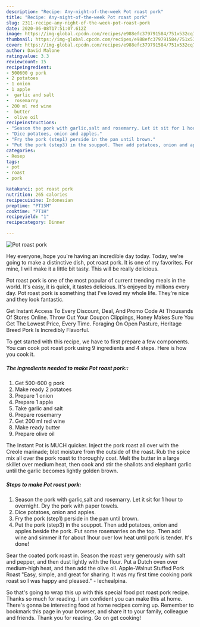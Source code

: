 ```yaml
---
description: "Recipe: Any-night-of-the-week Pot roast pork"
title: "Recipe: Any-night-of-the-week Pot roast pork"
slug: 2311-recipe-any-night-of-the-week-pot-roast-pork
date: 2020-06-08T17:51:07.612Z
image: https://img-global.cpcdn.com/recipes/e988efc379791584/751x532cq70/pot-roast-pork-recipe-main-photo.jpg
thumbnail: https://img-global.cpcdn.com/recipes/e988efc379791584/751x532cq70/pot-roast-pork-recipe-main-photo.jpg
cover: https://img-global.cpcdn.com/recipes/e988efc379791584/751x532cq70/pot-roast-pork-recipe-main-photo.jpg
author: David Malone
ratingvalue: 3.3
reviewcount: 15
recipeingredient:
- 500600 g pork
- 2 potatoes
- 1 onion
- 1 apple
-  garlic and salt
-  rosemarry
- 200 ml red wine
-  butter
-  olive oil
recipeinstructions:
- "Season the pork with garlic,salt and rosemarry. Let it sit for 1 hour to overnight. Dry the pork with paper towels."
- "Dice potatoes, onion and apples."
- "Fry the pork (step1) perside in the pan until brown."
- "Put the pork (step3) in the souppot. Then add potatoes, onion and apples beside the pork. Put some rosemarries on the top. Then add wine and simmer it for about 1hour over low heat until pork is tender. It&#39;s done!"
categories:
- Resep
tags:
- pot
- roast
- pork

katakunci: pot roast pork
nutrition: 265 calories
recipecuisine: Indonesian
preptime: "PT15M"
cooktime: "PT1H"
recipeyield: "1"
recipecategory: Dinner

---
```



![Pot roast pork](https://img-global.cpcdn.com/recipes/e988efc379791584/751x532cq70/pot-roast-pork-recipe-main-photo.jpg)

Hey everyone, hope you're having an incredible day today. Today, we're going to make a distinctive dish, pot roast pork. It is one of my favorites. For mine, I will make it a little bit tasty. This will be really delicious.

Pot roast pork is one of the most popular of current trending meals in the world. It's easy, it is quick, it tastes delicious. It's enjoyed by millions every day. Pot roast pork is something that I've loved my whole life. They're nice and they look fantastic.

Get Instant Access To Every Discount, Deal, And Promo Code At Thousands Of Stores Online. Throw Out Your Coupon Clippings, Honey Makes Sure You Get The Lowest Price, Every Time. Foraging On Open Pasture, Heritage Breed Pork Is Incredibly Flavorful.


To get started with this recipe, we have to first prepare a few components. You can cook pot roast pork using 9 ingredients and 4 steps. Here is how you cook it.

##### The ingredients needed to make Pot roast pork::

1. Get 500-600 g pork
1. Make ready 2 potatoes
1. Prepare 1 onion
1. Prepare 1 apple
1. Take  garlic and salt
1. Prepare  rosemarry
1. Get 200 ml red wine
1. Make ready  butter
1. Prepare  olive oil


The Instant Pot is MUCH quicker. Inject the pork roast all over with the Creole marinade; blot moisture from the outside of the roast. Rub the spice mix all over the pork roast to thoroughly coat. Melt the butter in a large skillet over medium heat, then cook and stir the shallots and elephant garlic until the garlic becomes lightly golden brown. 

##### Steps to make Pot roast pork:

1. Season the pork with garlic,salt and rosemarry. Let it sit for 1 hour to overnight. Dry the pork with paper towels.
1. Dice potatoes, onion and apples.
1. Fry the pork (step1) perside in the pan until brown.
1. Put the pork (step3) in the souppot. Then add potatoes, onion and apples beside the pork. Put some rosemarries on the top. Then add wine and simmer it for about 1hour over low heat until pork is tender. It&#39;s done!


Sear the coated pork roast in. Season the roast very generously with salt and pepper, and then dust lightly with the flour. Put a Dutch oven over medium-high heat, and then add the olive oil. Apple-Walnut Stuffed Pork Roast &#34;Easy, simple, and great for sharing. It was my first time cooking pork roast so I was happy and pleased.&#34; - lechealpina. 

So that's going to wrap this up with this special food pot roast pork recipe. Thanks so much for reading. I am confident you can make this at home. There's gonna be interesting food at home recipes coming up. Remember to bookmark this page in your browser, and share it to your family, colleague and friends. Thank you for reading. Go on get cooking!
